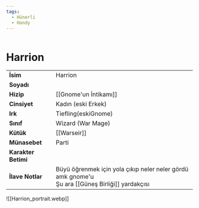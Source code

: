 ```yaml
---
tags:
  - Hünerli
  - Handy
---  
```

  
<div class="row" markdown>  
<div class="column" markdown>  
  
# Harrion   
|  |  |  
|---|---|  
| **İsim** | Harrion |  
| **Soyadı** |  |  
| **Hizip** | [[Gnome'un İntikamı]] |  
| **Cinsiyet** | Kadın (eski Erkek) |  
| **Irk** | Tiefling(eskiGnome) |  
| **Sınıf** | Wizard (War Mage) |  
| **Kütük** | [[Warseir]] |  
| **Münasebet** | Parti |  
| **Karakter Betimi** |  |  
| **İlave Notlar** | Büyü öğrenmek için yola çıkıp neler neler gördü amk gnome'u<br>Şu ara [[Güneş Birliği]] yardakçısı |  
  
</div>  
<div class="column" markdown>  
![[Harrion_portrait.webp]]  
</div>  
</div>